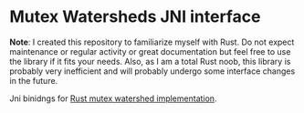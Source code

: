 # Mutex Watersheds JNI interface

**Note**: I created this repository to familiarize myself with Rust. Do not expect maintenance or regular activity or great documentation but feel free to use the library if it fits your needs. Also, as I am a total Rust noob, this library is probably very inefficient and will probably undergo some interface changes in the future.

Jni binidngs for [Rust mutex watershed implementation](https://github.com/hanslovsky/mutex-watersheds).
